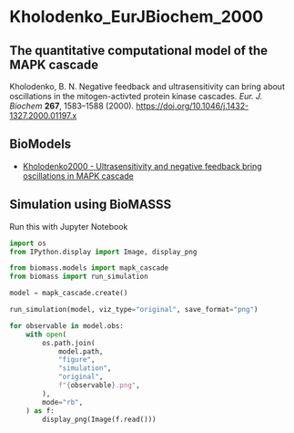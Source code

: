 # Kholodenko_EurJBiochem_2000

## The quantitative computational model of the MAPK cascade

Kholodenko, B. N. Negative feedback and ultrasensitivity can bring about oscillations in the mitogen-activted protein kinase cascades. _Eur. J. Biochem_ **267**, 1583–1588 (2000). https://doi.org/10.1046/j.1432-1327.2000.01197.x

## BioModels

- [Kholodenko2000 - Ultrasensitivity and negative feedback bring oscillations in MAPK cascade](https://www.ebi.ac.uk/biomodels/BIOMD0000000010)

## Simulation using BioMASSS

Run this with Jupyter Notebook

```python
import os
from IPython.display import Image, display_png

from biomass.models import mapk_cascade
from biomass import run_simulation

model = mapk_cascade.create()

run_simulation(model, viz_type="original", save_format="png")

for observable in model.obs:
    with open(
        os.path.join(
            model.path,
            "figure",
            "simulation",
            "original",
            f"{observable}.png",
        ),
        mode="rb",
    ) as f:
        display_png(Image(f.read()))
```
